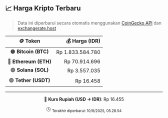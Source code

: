 

<!-- HARGA_KRIPTO -->
## 📈 Harga Kripto Terbaru

> Data ini diperbarui secara otomatis menggunakan [CoinGecko API](https://www.coingecko.com/) dan [exchangerate.host](https://exchangerate.host/)

<div align="center">

| 🪙 Token | 💰 Harga (IDR) |
|:------:|---------------:|
| 🟠 **Bitcoin (BTC)**   | Rp 1.833.584.780 |
| 🔵 **Ethereum (ETH)**  | Rp 70.914.696 |
| 🟣 **Solana (SOL)**    | Rp 3.557.035 |
| 🟢 **Tether (USDT)**   | Rp 16.458 |

---

💱 **Kurs Rupiah (USD → IDR)**: Rp 16.455

🕒 <sub>Terakhir diperbarui: 10/9/2025, 05.28.54</sub>

</div>
<!-- /HARGA_KRIPTO -->